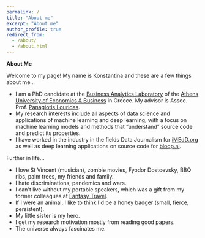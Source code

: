 ```yaml
---
permalink: /
title: "About me"
excerpt: "About me"
author_profile: true
redirect_from: 
  - /about/
  - /about.html
---
```


**About Me**

Welcome to my page! My name is Konstantina and these are a few things about me...

* I am a PhD candidate at the [Business Analytics Laboratory](https://www.balab.aueb.gr/) of the [Athens University of Economics & Business](https://www.aueb.gr/en) in Greece. My advisor is Assoc. Prof. [Panagiotis Louridas](https://www.linkedin.com/in/louridas).
* My research interests include all aspects of data science and applications of machine learning and deep learning, with a focus on machine learning models and methods that ”understand” source code and predict its properties.
* I have worked in the industry in the fields Data Journalism for [iMEdD.org](https://lab.imedd.org/en/lab-author/konstantina-dritsa-en/) as well as deep learning applications on source code for [bloop.ai](https://bloop.ai/).

Further in life...
* I love St Vincent (musician), zombie movies, Fyodor Dostoevsky, BBQ ribs, palm trees, my friends and family.
* I hate discriminations, pandemics and wars.
* I can't live without my portable speakers, which was a gift from my former colleagues at [Fantasy Travel](https://www.fantasytravelofgreece.com/).
* If I were an animal, I like to think I'd be a honey badger (small, fierce, persistent).
* My little sister is my hero.
* I get my research motivation mostly from reading good papers.
* The universe always fascinates me.
